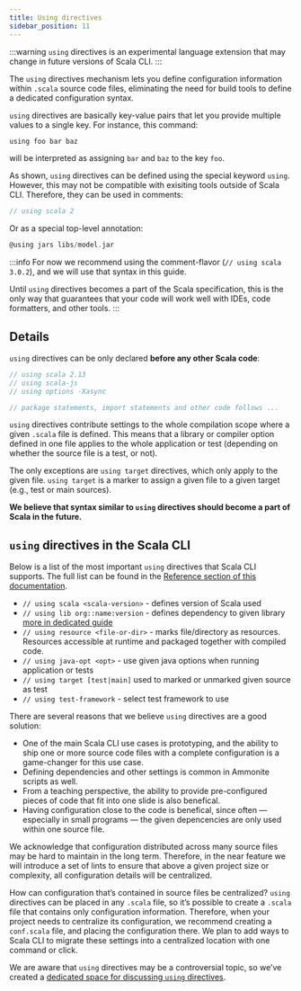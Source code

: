 ```yaml
---
title: Using directives
sidebar_position: 11
---
```


:::warning
`using` directives is an experimental language extension that may change in future versions of Scala CLI.
:::

The `using` directives mechanism lets you define configuration information within `.scala` source code files, eliminating the need for build tools to define a dedicated configuration syntax.

`using` directives are basically key-value pairs that let you provide multiple values to a single key. For instance, this command:

```scala
using foo bar baz
```

will be interpreted as assigning `bar` and `baz` to the key `foo`.

As shown, `using` directives can be defined using the special keyword `using`. However, this may not be compatible with exisiting tools outside of Scala CLI. Therefore, they can be used in comments:

```scala
// using scala 2
```

Or as a special top-level annotation:

```scala
@using jars libs/model.jar
```

:::info
For now we recommend using the comment-flavor (`// using scala 3.0.2`), and we will use that syntax in this guide.

Until `using` directives becomes a part of the Scala specification, this is the only way that guarantees that your code will work well with IDEs, code formatters, and other tools.
:::


## Details

`using` directives can be only declared **before any other Scala code**:

```scala
// using scala 2.13
// using scala-js
// using options -Xasync

// package statements, import statements and other code follows ...
```

`using` directives contribute settings to the whole compilation scope where a given `.scala` file is defined.
This means that a library or compiler option defined in one file applies to the whole application or test (depending on whether the source file is a test, or not).

The only exceptions are `using target` directives, which only apply to the given file.
`using target` is a marker to assign a given file to a given target (e.g., test or main sources).

**We believe that syntax similar to `using` directives should become a part of Scala in the future.**

## `using` directives in the Scala CLI

Below is a list of the most important `using` directives that Scala CLI supports. The full list can be found in the [Reference section of this documentation](./reference/directives.md).

- `// using scala <scala-version>` - defines version of Scala used
- `// using lib org::name:version` - defines dependency to given library [more in dedicated guide](./guides/dependencies.md)
- `// using resource <file-or-dir>` - marks file/directory as resources. Resources accessible at runtime and packaged together with compiled code.
- `// using java-opt <opt>` - use given java options when running application or tests
- `// using target [test|main]` used to marked or unmarked given source as test
- `// using test-framework` - select test framework to use

There are several reasons that we believe `using` directives are a good solution:

- One of the main Scala CLI use cases is prototyping, and the ability to ship one or more source code files with a complete configuration is a game-changer for this use case.
- Defining dependencies and other settings is common in Ammonite scripts as well.
- From a teaching perspective, the ability to provide pre-configured pieces of code that fit into one slide is also benefical.
- Having configuration close to the code is benefical, since often — especially in small programs — the given depencencies are only used within one source file.

We acknowledge that configuration distributed across many source files may be hard to maintain in the long term. Therefore, in the near feature we will introduce a set of lints to ensure that above a given project size or complexity, all configuration details will be centralized.

How can configuration that’s contained in source files be centralized?
`using` directives can be placed in any `.scala` file, so it’s possible to create a `.scala` file that contains only configuration information.
Therefore, when your project needs to centralize its configuration, we recommend creating a `conf.scala` file, and placing the configuration there.
We plan to add ways to Scala CLI to migrate these settings into a centralized location with one command or click.

We are aware that `using` directives may be a controversial topic, so we’ve created a [dedicated space for discussing `using` directives](https://github.com/VirtusLab/scala-cli/discussions/categories/using-directives-and-cmd-configuration-options).
